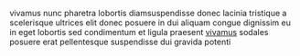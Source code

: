 vivamus nunc pharetra lobortis diamsuspendisse donec lacinia tristique a
scelerisque ultrices elit donec posuere in dui aliquam congue dignissim eu in
eget lobortis sed condimentum et ligula praesent
[vivamus](generated_webpages/et7.md) sodales posuere erat pellentesque
suspendisse dui gravida potenti
